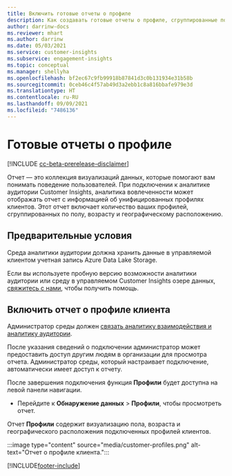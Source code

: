 ```yaml
---
title: Включить готовые отчеты о профиле
description: Как создавать готовые отчеты о профиле, сгруппированные по полу, возрасту и округу или региону происхождения.
author: darrinw-docs
ms.reviewer: mhart
ms.author: darrinw
ms.date: 05/03/2021
ms.service: customer-insights
ms.subservice: engagement-insights
ms.topic: conceptual
ms.manager: shellyha
ms.openlocfilehash: bf2ec67c9fb99918b87841d3c0b131934e31b58b
ms.sourcegitcommit: 0ceb46c4f57ab49d3a2ebb1c8a816bbafe979e3d
ms.translationtype: HT
ms.contentlocale: ru-RU
ms.lasthandoff: 09/09/2021
ms.locfileid: "7486136"
---
```

# <a name="out-of-box-profile-reports"></a>Готовые отчеты о профиле

[!INCLUDE [cc-beta-prerelease-disclaimer](includes/cc-beta-prerelease-disclaimer.md)]

Отчет — это коллекция визуализаций данных, которые помогают вам понимать поведение пользователей. При подключении к аналитике аудитории Customer Insights, аналитика вовлеченности может отображать отчет с информацией об унифицированных профилях клиентов. Этот отчет включает количество ваших профилей, сгруппированных по полу, возрасту и географическому расположению.

## <a name="prerequisites"></a>Предварительные условия

Среда аналитики аудитории должна хранить данные в управляемой клиентом учетная запись Azure Data Lake Storage.

Если вы используете пробную версию возможности аналитики аудитории или среду в управляемом Customer Insights озере данных, [свяжитесь с нами](https://go.microsoft.com/fwlink/?linkid=2145734), чтобы получить помощь.  


## <a name="enable-the-customer-profile-report"></a>Включить отчет о профиле клиента

Администратор среды должен [связать аналитику взаимодействия и аналитику аудитории](integrate-audience-insights-engagement-insights.md).

После указания сведений о подключении администратор может предоставить доступ другим людям в организации для просмотра отчета. Администратор среды, который настраивает подключение, автоматически имеет доступ к отчету. 

После завершения подключения функция **Профили** будет доступна на левой панели навигации. 

- Перейдите к **Обнаружение данных** > **Профили**, чтобы просмотреть отчет.

Отчет **Профили** содержит визуализацию пола, возраста и географического расположения подключенных профилей клиентов.

:::image type="content" source="media/customer-profiles.png" alt-text="Отчет о профиле клиента.":::

[!INCLUDE[footer-include](../includes/footer-banner.md)]